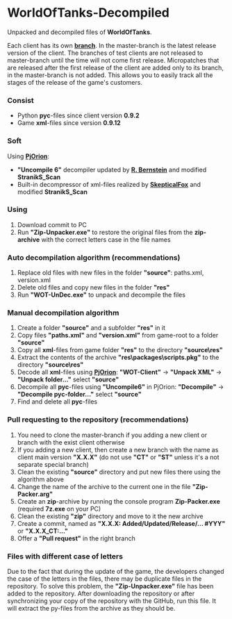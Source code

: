 ﻿# WorldOfTanks-Decompiled
Unpacked and decompiled files of **WorldOfTanks**.

Each client has its own [**branch**](https://github.com/StranikS-Scan/WorldOfTanks-Decompiled/branches/active). In the master-branch is the latest release version of the client. The branches of test clients are not released to master-branch until the time will not come first release. Micropatches that are released after the first release of the client are added only to its branch, in the master-branch is not added. This allows you to easily track all the stages of the release of the game's customers.

### Consist
* Python **pyc**-files since client version **0.9.2**
* Game **xml**-files since version **0.9.12**

### Soft
Using **[PjOrion](https://koreanrandom.com/forum/topic/15280-)**:
* **"Uncompile 6"** decompiler updated by **[R. Bernstein](https://github.com/rocky/python-uncompyle6)** and modified **StranikS_Scan**
* Built-in decompressor of xml-files realized by **[SkepticalFox](https://github.com/ShadowHunterRUS)** and modified **StranikS_Scan**

### Using ###
1. Download commit to PC
2. Run **"Zip-Unpacker.exe"** to restore the original files from the **zip-archive** with the correct letters case in the file names

### Auto decompilation algorithm (recommendations)
1. Replace old files with new files in the folder **"source"**: paths.xml, version.xml
2. Delete old files and copy new files in the folder **"res"**
3. Run **"WOT-UnDec.exe"** to unpack and decompile the files

### Manual decompilation algorithm
1. Create a folder **"source"** and a subfolder **"res"** in it
2. Copy files **"paths.xml"** and **"version.xml"** from game-root to a folder **"source"**
3. Copy all **xml**-files from game folder **"res"** to the directory **"source\res"**
4. Extract the contents of the archive **"res\packages\scripts.pkg"** to the directory **"source\res"**
5. Decode all **xml**-files using **[PjOrion](https://koreanrandom.com/forum/topic/15280-)**: **"WOT-Client"** -> **"Unpack XML"** -> **"Unpack folder..."** select **"source"**
6. Decompile all **pyc**-files using **"Uncompile6"** in PjOrion: **"Decompile"** -> **"Decompile pyc-folder..."** select **"source"**
7. Find and delete all **pyc**-files

### Pull requesting to the repository (recommendations)
1. You need to clone the master-branch if you adding a new client or branch with the exist client otherwise
2. If you adding a new client, then create a new branch with the name as client main version **"X.X.X"** (do not use **"CT"** or **"ST"** unless it's a not separate special branch)
3. Clean the existing **"source"** directory and put new files there using the algorithm above
4. Change the name of the archive to the current one in the file **"Zip-Packer.arg"**
5. Create an **zip**-archive by running the console program **Zip-Packer.exe** (required **7z.exe** on your PC)
6. Clean the existing **"zip"** directory and move to it the new archive
7. Create a commit, named as **"X.X.X: Added/Updated/Release/... #YYY"** or **"X.X.X_CT:..."**
8. Offer a **"Pull request"** in the right branch

### Files with different case of letters
Due to the fact that during the update of the game, the developers changed the case of the letters in the files, there may be duplicate files in the repository. To solve this problem, the **"Zip-Unpacker.exe"** file has been added to the repository. After downloading the repository or after synchronizing your copy of the repository with the GitHub, run this file. It will extract the py-files from the archive as they should be.